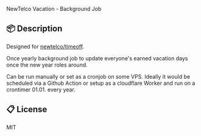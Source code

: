 NewTelco Vacation - Background Job

## 📦 Description

Designed for [newtelco/timeoff](https://github.com/newtelco/timeoff).

Once yearly background job to update everyone's earned vacation days once the new year roles around.

Can be run manually or set as a cronjob on some VPS. Ideally it would be scheduled via a Github Action or setup as a cloudflare Worker and run on a crontimer 01.01. every year.

## 📋 License

MIT
